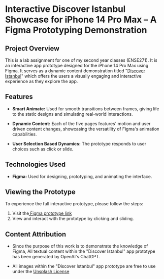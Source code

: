 # Interactive Discover Istanbul Showcase for iPhone 14 Pro Max – A Figma Prototyping Demonstration

Project Overview
-
This is a lab assignment for one of my second year classes (ENSE271). It is an interactive app prototype designed for the iPhone 14 Pro Max using Figma. It serves as a dynamic content demonstration titled "<a href = "https://www.figma.com/proto/RTfBRmggRnzYyuGRDcAzcT/Untitled?type=design&node-id=2-33&scaling=scale-down&page-id=0%3A1&starting-point-node-id=2%3A33&show-proto-sidebar=1" title="Discover Istanbul App">Discover Istanbul</a>" which offers the users a visually engaging and interactive experience as they explore the app.


Features
-
- <b>Smart Animate:</b> Used for smooth transitions between frames, giving life to the static designs and simulating real-world interactions.


- <b>Dynamic Content:</b> Each of the five pages features' motion and user driven content changes, showcasing the versatility of Figma's animation capabilities.

- <b>User Selection Based Dynamics:</b> The prototype responds to user choices such as click or slide.

Technologies Used
-
- <b>Figma:</b> Used for designing, prototyping, and animating the interface. 

Viewing the Prototype
-
To experience the full interactive prototype, please follow the steps:

1. Visit the<a href = "https://www.figma.com/proto/RTfBRmggRnzYyuGRDcAzcT/Untitled?type=design&node-id=2-33&scaling=scale-down&page-id=0%3A1&starting-point-node-id=2%3A33&show-proto-sidebar=1" title="Discover Istanbul App"> Figma prototype link</a>
2. View and interact with the prototype by clicking and sliding.

Content Attribution
-
- Since the purpose of this work is to demonstrate the knowledge of Figma, All textual content within the "Discover Istanbul" app prototype has been generated by OpenAI's ChatGPT.

- All images within the "Discover Istanbul" app prototype are free to use under the <a href = "https://unsplash.com/license" title="License | Unsplash"> Unsplash License</a>